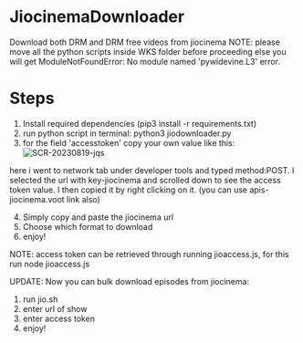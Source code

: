 # JiocinemaDownloader
Download both DRM and DRM free videos from jiocinema
NOTE: please move all the python scripts inside WKS folder before proceeding else you will get ModuleNotFoundError: No module named 'pywidevine.L3' error.
# Steps
1. Install required dependencies (pip3 install -r requirements.txt)
2. run python script in terminal: python3 jiodownloader.py
3. for the field 'accesstoken' copy your own value like this:
![SCR-20230819-jqs](https://github.com/swappyison/JiocinemaDownloader/assets/88504971/310d8f8c-2d28-4c13-946c-6c594fc67914)

here i went to network tab under developer tools and typed method:POST. I selected the url with key-jiocinema and scrolled down to see the access token value. I then copied it by right clicking on it. (you can use apis-jiocinema.voot link also)

4. Simply copy and paste the jiocinema url
5. Choose which format to download
6. enjoy!

NOTE: access token can be retrieved through running jioaccess.js, for this run node jioaccess.js

UPDATE: Now you can bulk download episodes from jiocinema:
1. run jio.sh
2. enter url of show
3. enter access token
4. enjoy!
